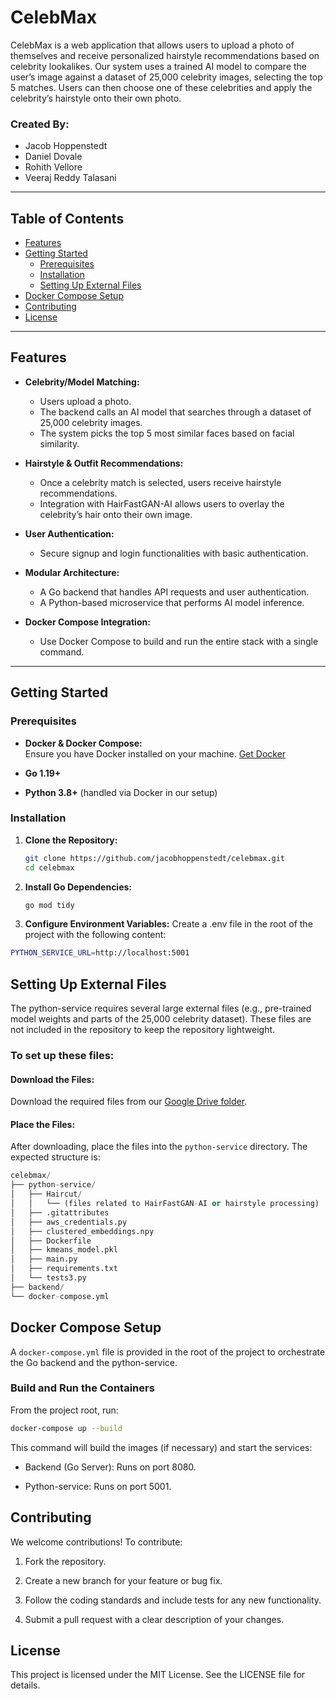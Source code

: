 # CelebMax

CelebMax is a web application that allows users to upload a photo of themselves and receive personalized hairstyle recommendations based on celebrity lookalikes. Our system uses a trained AI model to compare the user’s image against a dataset of 25,000 celebrity images, selecting the top 5 matches. Users can then choose one of these celebrities and apply the celebrity’s hairstyle onto their own photo.

### Created By:

- Jacob Hoppenstedt
- Daniel Dovale
- Rohith Vellore
- Veeraj Reddy Talasani
---

## Table of Contents

- [Features](#features)
- [Getting Started](#getting-started)
  - [Prerequisites](#prerequisites)
  - [Installation](#installation)
  - [Setting Up External Files](#setting-up-external-files)
- [Docker Compose Setup](#docker-compose-setup)
- [Contributing](#contributing)
- [License](#license)

---

## Features

- **Celebrity/Model Matching:**  
  - Users upload a photo.
  - The backend calls an AI model that searches through a dataset of 25,000 celebrity images.
  - The system picks the top 5 most similar faces based on facial similarity.
  
- **Hairstyle & Outfit Recommendations:**  
  - Once a celebrity match is selected, users receive hairstyle recommendations.
  - Integration with HairFastGAN-AI allows users to overlay the celebrity’s hair onto their own image.
  
- **User Authentication:**  
  - Secure signup and login functionalities with basic authentication.
  
- **Modular Architecture:**  
  - A Go backend that handles API requests and user authentication.
  - A Python-based microservice that performs AI model inference.
  
- **Docker Compose Integration:**  
  - Use Docker Compose to build and run the entire stack with a single command.

---

## Getting Started

### Prerequisites

- **Docker & Docker Compose:**  
  Ensure you have Docker installed on your machine. [Get Docker](https://docs.docker.com/get-docker/)

- **Go 1.19+**  
- **Python 3.8+** (handled via Docker in our setup)

### Installation

1. **Clone the Repository:**

   ```bash
   git clone https://github.com/jacobhoppenstedt/celebmax.git
   cd celebmax

2. **Install Go Dependencies:**
   ```bash
   go mod tidy
3. **Configure Environment Variables:**
Create a .env file in the root of the project with the following content:
  ```bash
PYTHON_SERVICE_URL=http://localhost:5001
```
## Setting Up External Files

The python-service requires several large external files (e.g., pre-trained model weights and parts of the 25,000 celebrity dataset). These files are not included in the repository to keep the repository lightweight.

### To set up these files:

#### Download the Files:
Download the required files from our [Google Drive folder](https://drive.google.com/drive/folders/1pYFtYQQ0w601FBcYSmRxb5gJ6LDIzyIa?usp=sharing).

#### Place the Files:
After downloading, place the files into the `python-service` directory. The expected structure is:
```python
celebmax/
├── python-service/
│   ├── Haircut/
│   │   └── (files related to HairFastGAN-AI or hairstyle processing)
│   ├── .gitattributes
│   ├── aws_credentials.py
│   ├── clustered_embeddings.npy
│   ├── Dockerfile
│   ├── kmeans_model.pkl
│   ├── main.py
│   ├── requirements.txt
│   └── tests3.py
├── backend/
└── docker-compose.yml
```

## Docker Compose Setup

A `docker-compose.yml` file is provided in the root of the project to orchestrate the Go backend and the python-service.

### Build and Run the Containers

From the project root, run:

```bash
docker-compose up --build
```
This command will build the images (if necessary) and start the services:

- Backend (Go Server): Runs on port 8080.

- Python-service: Runs on port 5001.

## Contributing
We welcome contributions! To contribute:

1. Fork the repository.

2. Create a new branch for your feature or bug fix.

3. Follow the coding standards and include tests for any new functionality.

4. Submit a pull request with a clear description of your changes.


## License
This project is licensed under the MIT License. See the LICENSE file for details.



